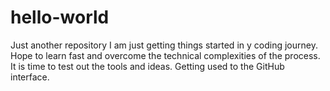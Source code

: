 # hello-world
Just another repository
I am just getting things started in y coding journey. Hope to learn fast and overcome the technical complexities of the process.
It is time to test out the tools and ideas. 
Getting used to the GitHub interface.
